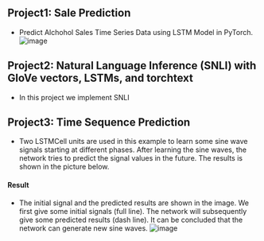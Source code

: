 ## Project1: Sale Prediction
- Predict Alchohol Sales Time Series Data using LSTM Model in PyTorch.
![image](https://github.com/user-attachments/assets/9075e26b-34ff-4b14-b72f-90f324fa24c7)
## Project2: Natural Language Inference (SNLI) with GloVe vectors, LSTMs, and torchtext
- In this project we implement SNLI
## Project3: Time Sequence Prediction
- Two LSTMCell units are used in this example to learn some sine wave signals starting at different phases. After learning the sine waves, the network tries to predict the signal values in the future. The results is shown in the picture below.
#### Result
- The initial signal and the predicted results are shown in the image. We first give some initial signals (full line). The network will  subsequently give some predicted results (dash line). It can be concluded that the network can generate new sine waves.
![image](https://cloud.githubusercontent.com/assets/1419566/24184438/e24f5280-0f08-11e7-8f8b-4d972b527a81.png)